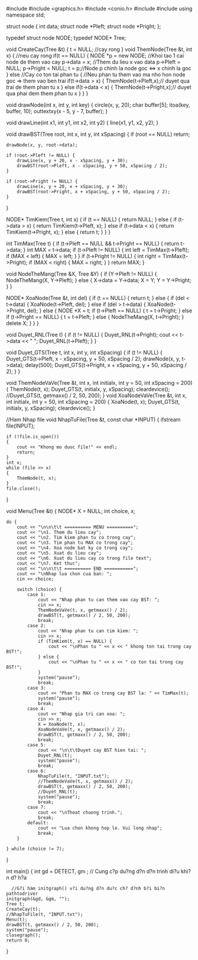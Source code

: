 #include <iostream>
#include <graphics.h>
#include <conio.h>
#include <fstream>
#include <sstream>
using namespace std;

struct node {
    int data;
    struct node *Pleft;
    struct node *Pright;
};

typedef struct node NODE;
typedef NODE* Tree;


void CreateCay(Tree &t)
{
	t = NULL; //cay rong
}
void ThemNode(Tree &t, int x)
{
	//neu cay rong
	if(t == NULL)
	{
		NODE *p = new NODE; //Khoi tao 1 cai node de them vao cay
		p->data = x; //Them du lieu x vao data
		p->Pleft = NULL;
		p->Pright = NULL;
		t = p;//Node p chinh la node goc <=> x chinh la goc
	}
	else //Cay co ton tai phan tu
	{
		//Neu phan tu them vao ma nho hon node goc => them vao ben trai
		if(t->data > x)
		{
			ThemNode(t->Pleft,x);// duyet qua trai de them phan tu x
		}
		else if(t->data < x)
		{
			ThemNode(t->Pright,x);// duyet qua phai dem them phan tu x
		}
	}
}	

void drawNode(int x, int y, int key) {
    circle(x, y, 20);
    char buffer[5];
    itoa(key, buffer, 10);
    outtextxy(x - 5, y - 7, buffer);
}

void drawLine(int x1, int y1, int x2, int y2) {
    line(x1, y1, x2, y2);
}

void drawBST(Tree root, int x, int y, int xSpacing) {
    if (root == NULL)
        return;

    drawNode(x, y, root->data);

    if (root->Pleft != NULL) {
        drawLine(x, y + 20, x - xSpacing, y + 30);
        drawBST(root->Pleft, x - xSpacing, y + 50, xSpacing / 2);
    }

    if (root->Pright != NULL) {
        drawLine(x, y + 20, x + xSpacing, y + 30);
        drawBST(root->Pright, x + xSpacing, y + 50, xSpacing / 2);
    }
}

NODE* TimKiem(Tree t, int x) {
    if (t == NULL) {
        return NULL;
    } else {
        if (t->data > x) {
            return TimKiem(t->Pleft, x);
        } else if (t->data < x) {
            return TimKiem(t->Pright, x);
        } else {
            return t;
        }
    }
}

int TimMax(Tree t) {
    if (t->Pleft == NULL && t->Pright == NULL) {
        return t->data;
    }
    int MAX = t->data;
    if (t->Pleft != NULL) {
        int left = TimMax(t->Pleft);
        if (MAX < left) {
            MAX = left;
        }
    }
    if (t->Pright != NULL) {
        int right = TimMax(t->Pright);
        if (MAX < right) {
            MAX = right;
        }
    }
    return MAX;
}

void NodeTheMang(Tree &X, Tree &Y) {
    if (Y->Pleft != NULL) {
        NodeTheMang(X, Y->Pleft);
    } else {
        X->data = Y->data;
        X = Y;
        Y = Y->Pright;
    }
}

NODE* XoaNode(Tree &t, int del) 
{
    if (t == NULL) 
	{
        return t;
    } else {
        if (del < t->data) 
		{
            XoaNode(t->Pleft, del);
        } 
		else if (del > t->data)
		{
            XoaNode(t->Pright, del);
        } 
		else 
		{
            NODE *X = t;
            if (t->Pleft == NULL) 
			{
                t = t->Pright;
            } 
			else if (t->Pright == NULL) 
			{
                t = t->Pleft;
            } 
			else 
			{
                NodeTheMang(X, t->Pright);
            }
            delete X;
        }
    }
}

void Duyet_RNL(Tree t) {
    if (t != NULL) {
        Duyet_RNL(t->Pright);
        cout << t->data << " ";
        Duyet_RNL(t->Pleft);
    }
}


void Duyet_GTS(Tree t, int x, int y, int xSpacing) {
  if (t != NULL) {
    Duyet_GTS(t->Pleft, x - xSpacing, y + 50, xSpacing / 2);
    drawNode(x, y, t->data);
    delay(500);
    Duyet_GTS(t->Pright, x + xSpacing, y + 50, xSpacing / 2);
  }
}

void ThemNodeVaVe(Tree &t, int x, int initialx, int y = 50, int xSpacing = 200) {
  ThemNode(t, x);
  Duyet_GTS(t, initialx, y, xSpacing);
  cleardevice();
  //Duyet_GTS(t, getmaxx() / 2, 50, 200);
}
void XoaNodeVaVe(Tree &t, int x, int initialx, int y = 50, int xSpacing = 200) {
  XoaNode(t, x);
  Duyet_GTS(t, initialx, y, xSpacing);
  cleardevice();
}


//Ham Nhap file
void NhapTuFile(Tree &t, const char *INPUT) 
{
    ifstream file(INPUT);

    if (!file.is_open()) 
	{
        cout << "Khong mo duoc file!" << endl;
        return;
    }
    int x;
    while (file >> x) 
	{	
        ThemNode(t, x);
    }
    file.close();
}

void Menu(Tree &t) {
    NODE* X = NULL;
    int choice, x;

    do {
        cout << "\n\n\t\t ========== MENU ==========";
        cout << "\n1. Them du lieu cay";
        cout << "\n2. Tim kiem phan tu co trong cay";
        cout << "\n3. Tim phan tu MAX co trong cay";
        cout << "\n4. Xoa node bat ky co trong cay";
        cout << "\n5. Xuat du lieu cay";
        cout << "\n6. Xuat du lieu cay co trong file text";
        cout << "\n7. Ket thuc";
        cout << "\n\n\t\t ========== END ===========";
        cout << "\nNhap lua chon cua ban: ";
        cin >> choice;

        switch (choice) {
            case 1:
                cout << "Nhap phan tu can them vao cay BST: ";
                cin >> x;
                ThemNodeVaVe(t, x, getmaxx() / 2);
                drawBST(t, getmaxx() / 2, 50, 200);
                break;
            case 2:
                cout << "Nhap phan tu can tim kiem: ";
                cin >> x;
                if (TimKiem(t, x) == NULL) {
                    cout << "\nPhan tu " << x << " khong ton tai trong cay BST!";
                } else {
                    cout << "\nPhan tu " << x << " co ton tai trong cay BST!";
                }
                system("pause");
                break;
            case 3:
                cout << "Phan tu MAX co trong cay BST la: " << TimMax(t);
                system("pause");
                break;
            case 4:
                cout << "Nhap gia tri can xoa: ";
                cin >> x;
                X = XoaNode(t, x);
                XoaNodeVaVe(t, x, getmaxx() / 2);
                drawBST(t, getmaxx() / 2, 50, 200);
                break;
            case 5:
                cout << "\n\t\tDuyet cay BST hien tai: ";
                Duyet_RNL(t);
                system("pause");
                break;
        	case 6:
        		NhapTuFile(t, "INPUT.txt");
        		//ThemNodeVaVe(t, x, getmaxx() / 2);
                drawBST(t, getmaxx() / 2, 50, 200);
                //Duyet_RNL(t);
                system("pause");
                break;
            case 7:
                cout << "\nThoat chuong trinh.";
                break;
            default:
                cout << "Lua chon khong hop le. Vui long nhap";
                break;
        }

    } while (choice != 7);
}

int main() {
    int gd = DETECT, gm ;
     // Cung c?p du?ng d?n d?n trình di?u khi?n d? h?a

      //G?i hàm initgraph() v?i du?ng d?n du?c ch? d?nh b?i bi?n pathtodriver
  	initgraph(&gd, &gm, "");
    Tree t;
    CreateCay(t);
    //NhapTuFile(t, "INPUT.txt");
    Menu(t);
    drawBST(t, getmaxx() / 2, 50, 200);
    system("pause");
    closegraph();
    return 0;
}
